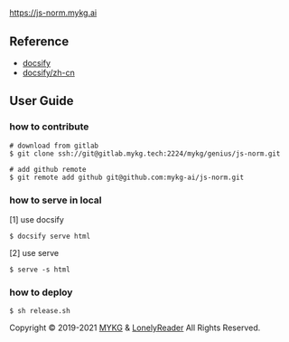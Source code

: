 #

https://js-norm.mykg.ai

## Reference

- [docsify](https://docsify.js.org/#/quickstart)
- [docsify/zh-cn](https://docsify.js.org/#/zh-cn/)

## User Guide

### how to contribute

```shell
# download from gitlab
$ git clone ssh://git@gitlab.mykg.tech:2224/mykg/genius/js-norm.git

# add github remote
$ git remote add github git@github.com:mykg-ai/js-norm.git
```

### how to serve in local

[1] use docsify

```shell script
$ docsify serve html
```

[2] use serve

```shell script
$ serve -s html
```

### how to deploy

```shell
$ sh release.sh
```

Copyright &copy; 2019-2021 [MYKG](http://www.mykg.ai) & [LonelyReader](http://www.lonelyreader.com) All Rights Reserved.
